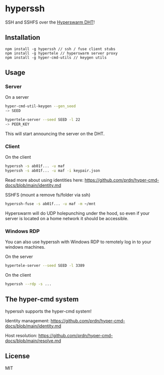 # hyperssh

SSH and SSHFS over the [Hyperswarm DHT](https://github.com/holepunchto/hyperdht)!

## Installation
```
npm install -g hyperssh // ssh / fuse client stubs
npm install -g hypertele // hyperswarm server proxy
npm install -g hyper-cmd-utils // keygen utils
```

## Usage

### Server

On a server

```sh
hyper-cmd-util-keygen --gen_seed
-> SEED

hypertele-server --seed SEED -l 22
-> PEER_KEY
```

This will start announcing the server on the DHT.

### Client

On the client

```sh
hyperssh -s ab01f... -u maf
hyperssh -s ab01f... -u maf -i keypair.json
```

Read more about using identities here: https://github.com/prdn/hyper-cmd-docs/blob/main/identity.md

SSHFS (mount a remove fs/folder via ssh)

```sh
hyperssh-fuse -s ab01f... -u maf -m ~/mnt
```

Hyperswarm will do UDP holepunching under the hood, so even if your server is located on a home network it should be accessible.

### Windows RDP

You can also use hyperssh with Windows RDP to remotely log in to your windows machines.

On the server
```sh
hypertele-server --seed SEED -l 3389
```

On the client
```sh
hyperssh --rdp -s ...
```

## The hyper-cmd system

hyperssh supports the hyper-cmd system!

Identity management: https://github.com/prdn/hyper-cmd-docs/blob/main/identity.md

Host resolution: https://github.com/prdn/hyper-cmd-docs/blob/main/resolve.md

## License

MIT
